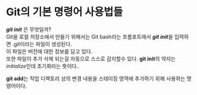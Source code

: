 Git의 기본 명령어 사용법들
 =====================
***git init*** 은 무엇일까?<br>
Git을 로컬 저장소에서 만들기 위해서는 Git bash라는 프롬포트에서 ***git init***을 입력하면 .git이라는 파일이 생성된다.<br>
이 파일은 버전에 대한 정보를 담고 있다.<br>
또한 파일이 추가 삭제 되는걸 자동으로 스스로 감지할수 있다.
**git init**의 약자는 *initialize*인데 초기화라는 뜻이다..<br>

**git add**는 작업 디렉토리 상의 변경 내용을 스테이징 영역에 추가하기 위해 사용하는 명령어이다.
